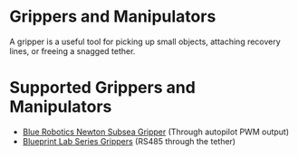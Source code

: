 # Grippers and Manipulators

A gripper is a useful tool for picking up small objects, attaching recovery lines, or freeing a snagged tether.

# Supported Grippers and Manipulators

* [Blue Robotics Newton Subsea Gripper](https://bluerobotics.com/store/rov/bluerov2-accessories/newton-gripper-asm-r1-rp/) (Through autopilot PWM output)
* [Blueprint Lab Series Grippers](https://blueprintlab.com/products/rotating-grabber/) (RS485 through the tether)
